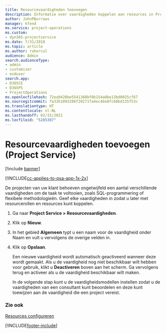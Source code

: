 ```yaml
---
title: Resourcevaardigheden toevoegen
description: Informatie over vaardigheden koppelen aan resources in Project Service
author: JohnPBurrows
manager: kfend
ms.service: project-operations
ms.custom:
- dyn365-projectservice
ms.date: 7/31/2018
ms.topic: article
ms.author: ruhercul
audience: Admin
search.audienceType:
- admin
- customizer
- enduser
search.app:
- D365CE
- D365PS
- ProjectOperations
ms.openlocfilehash: 72ea9420be5541388bf0b154a0be13bd0025cf67
ms.sourcegitcommit: fa32b1893286f20271fa4ec4be8fc68bd135f53c
ms.translationtype: HT
ms.contentlocale: nl-NL
ms.lasthandoff: 02/15/2021
ms.locfileid: "5285387"
---
```

# <a name="add-resource-skills-project-service"></a>Resourcevaardigheden toevoegen (Project Service)

[!include [banner](../includes/psa-now-project-operations.md)]

[!INCLUDE[cc-applies-to-psa-app-1x-2x](../includes/cc-applies-to-psa-app-1x-2x.md)]

De projecten van uw klant behoeven ongetwijfeld een aantal verschillende vaardigheden om de taak te voltooien, zoals SQL-programmering of flexibele methodologieën. Geef elke vaardigheden in zodat u later met resourcerollen en resources kunt koppelen.  
  
1. Ga naar **Project Service > Resourcevaardigheden**.  
  
2. Klik op **Nieuw**.  
  
3. In het gebied **Algemeen** typt u een naam voor de vaardigheid onder Naam en vult u vervolgens de overige velden in.  
  
4. Klik op **Opslaan**.  
  
   Een nieuwe vaardigheid wordt automatisch geactiveerd wanneer deze wordt gemaakt. Als u de vaardigheid nog niet beschikbaar wilt hebben voor gebruik, klikt u **Deactiveren** boven aan het scherm. Ga vervolgens terug en activeer als u de vaardigheid beschikbaar wilt maken.  
  
   In de volgende stap kunt u de vaardigheidsmodellen instellen zodat u de vaardigheden van een consultant kunt beoordelen en deze kunt toewijzen aan de vaardigheid die een project vereist.  
  
### <a name="see-also"></a>Zie ook  
 [Resources configureren](../psa/set-up-resources.md)


[!INCLUDE[footer-include](../includes/footer-banner.md)]
